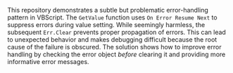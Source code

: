 This repository demonstrates a subtle but problematic error-handling pattern in VBScript. The `GetValue` function uses `On Error Resume Next` to suppress errors during value setting.  While seemingly harmless, the subsequent `Err.Clear` prevents proper propagation of errors.  This can lead to unexpected behavior and makes debugging difficult because the root cause of the failure is obscured. The solution shows how to improve error handling by checking the error object *before* clearing it and providing more informative error messages.